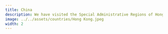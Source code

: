 ```yaml
---
title: China
description: We have visited the Special Administrative Regions of Hong Kong and Macau many times.
image: ../../assets/countries/Hong Kong.jpeg
width: 2
---
```

